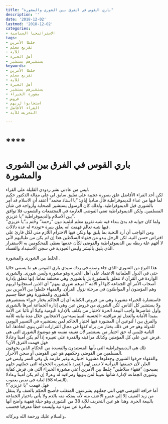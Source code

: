 ```yaml
---
title: "باري القوس في الفرق بين الشورى والمشورة"
description: ''
date: '2018-12-02'
lastmod: '2018-12-02'
categories:
- الاستراتيجيا السياسية
tags:
- خلطا الأمرين
- تقريع معلم
- للآية
- أهل الخبرة
- يستشيرهم يستشير
keywords:
- خلطا الأمرين
- تقريع معلم
- للآية
- أهل الخبرة
- يستشيرهم يستشير
- مشورة الخبراء
- فروض
- استجابوا لربهم
- القراء الأفاضل
- التحريف للآية

---
```

# ****

# **باري القوس في الفرق بين الشورى والمشورة**

ليس من عادتي نشر ردودي القليلة على القراء.   
لكن أحد القراء الأفاضل علق بصورة عجيبة على تعليق سابق لي على مقالة الدكتور حكيم لما فيها من عداء للديموقراطية قال مناديا إياي: “يا استاذ محمد” أعتقد أن الاسلام قد أمر بالشورى قبل الديموقراطية. ولذلك كان الرسول يستشير الصحابة وأزواجه في شأن المسلمين. ولكن الديموقراطية تعني الفوضى العارمة في المجتمعات والشعوب فلا توافق بين الاسلام والديموقراطية “يا عزيزي”.  
ولما كان جوابه قد بدئ بنداء فيه شبه تقريع معلم لتلميذ دون “رحمة” وخُتم بـ”يا عزيزي” فيها شبه تعالم فهمت أنه يعلق بنبرة «تودد» له عدة دلالات.   
ومن الواجب أن أرد التحية بما يليق بها ولكن فيها الاحترام اللازم مني لكل قارئ على افتراض حسن النية. لكن الرجل يبدو من فقهاء السلاطين هذا إن لم يكن من طباليهم لأني لا أفهم علة ربطه بين الديموقراطية والفوضى لكأن عدمها يعطي للمحكومين به الاستقرار الذي يليق بالبشر وليس العبودية في سجن الاستبداد والفساد.

الخلط بين الشورى والمشورة.

هذا النوع من الشورى-الذي جاء وصفه في ردك سيدي باري القوس هو ما يسمى حاليا حتى في الدول العلمانية الاعتماد على أهل الخبرة وهو مشورة وليس شورى. والشورى الواردة في القرآن لا تتعلق بالمشورة بل بالشورى وهي مختلفة تماما. إنها تتعلق بإدارة أصحاب الأمر أي الجماعة كلها أو الأمة “أمرهم شورى بينهم” أي الذين استجابوا لربهم وهم المؤمنون أو المواطنون في مرحلة نزول القرآن. والفقهاء خلطوا بين الأمرين بين الشورى والمشورة وهو خطأ جسيم.  
فاستشارة الخبراء مشورة وهي من فروض الكفاية أي إن الحاكم يختار خبراء يستشيرهم ولا يستشير كل الناس. لكن الشورى من فروض عين وهي إدارة الجماعة أمرها بالشورى وأول عناصرها واجب البيعة الحرة لاختيار من يكلف بالإدارة اليومية وكيلا أو نائبا عن الأمة بمبدأ الأمانة والعدل ثم مراقبته -الحسبة السياسية-بين الانتخابين خلال مدة نيابته للأمة.  
والفرق بين ا لنوعين أن المشورة فيها اختيار الحاكم لمن يستشيره في التسيير اليومي للدولة وهو حر في ذلك يختار من يراه كفؤا في مجال القرارات التي ينوي اتخاذها. أما الثانية فليس له حق اختيار من يستشير لأن تعيينه نفسه هو موضوع الشورى التي هي فرض عين على كل المؤمنين وكذلك مراقبته والقدرة على تغييره إذا لم يكن أمينا وعادلا.   
فهل فهمت الفرق الآن؟   
تلك هي الـديموقراطية التي يأبها المستبدون والفسدة من الحكام الذين يخوفون المسلمين من الفوضى وحكمهم هو عين الفوضى أو سجن الأحرار.  
والفقهاء حرفوا الشورى وجعلوها مشورة اختيارية وغير ملزمة بل وفي السر وليس في العلن لأن حقيقتها القرآنية لا تبقي لهم التفرد بالمشورة الخجولة التي جعلتهم جلهم يصبحون “فقهاء سلاطين” خلطا بين الأمرين أعني مشورة الخبراء التي هي فرض كفاية وشورى الجماعة لإدارة شأنها تعيينا لمن ينوبها ومراقبة له وعزلا إن لم يكن أمينا وعادلا (النساء 58) لغاية في نفس يعقوب.  
فهل فهمت “يا عزيزي”؟   
أما خرافة الفوضى فهي التي جعلتهم يشرعنون المتغلب فأصبح الحكم بالعنف ولا ينتقل من زيد العنيف إلا إلى عمرو الأعنف منه لأنه يفتكه منه بالدم ولا يأتي باختيار الجماعة بالبيعة الحرة. وهذا هو عين التحريف للآية 38 من الشورى وهو حيلة فقهية واضح أنها صادرة عن سوء نية وليست خطأ معرفيا فحسب.

والسلام عليك ورحمة الله وبركاته.

###